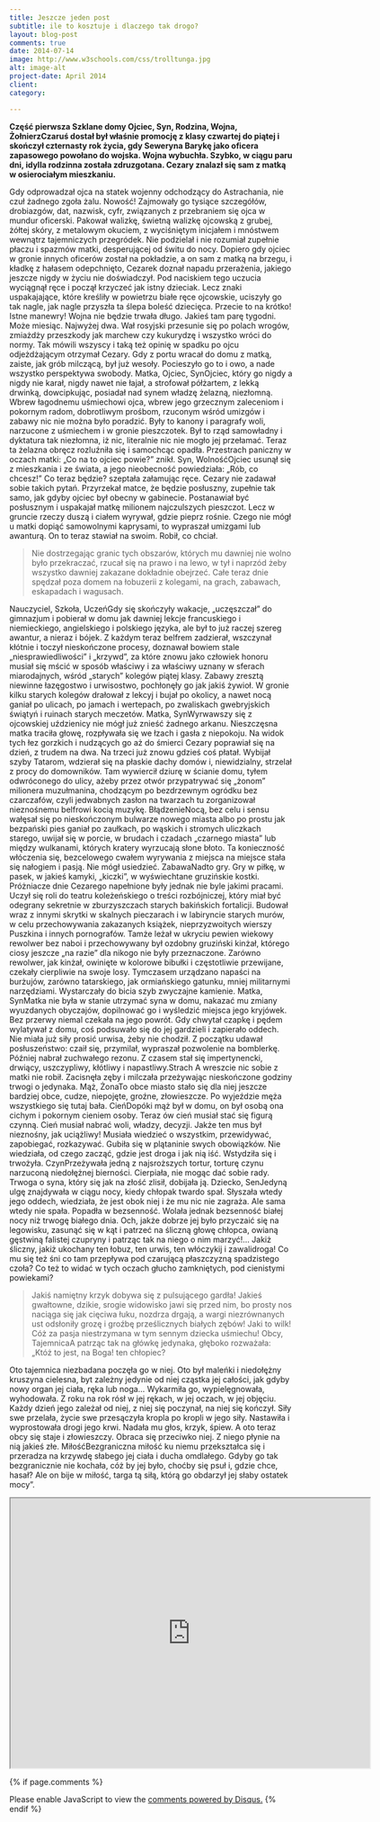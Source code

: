 ```yaml
---
title: Jeszcze jeden post
subtitle: ile to kosztuje i dlaczego tak drogo?
layout: blog-post
comments: true
date: 2014-07-14
image: http://www.w3schools.com/css/trolltunga.jpg
alt: image-alt
project-date: April 2014
client:
category:

---
```


**Część pierwsza  Szklane domy Ojciec, Syn, Rodzina, Wojna, ŻołnierzCzaruś dostał był właśnie promocję z klasy czwartej do piątej i skończył czternasty rok życia, gdy Seweryna Barykę jako oficera zapasowego powołano do wojska.  Wojna wybuchła.  Szybko, w ciągu paru dni, idylla rodzinna została zdruzgotana. Cezary znalazł się sam z matką w osierociałym mieszkaniu.**

Gdy odprowadzał ojca na statek wojenny odchodzący do Astrachania, nie czuł żadnego zgoła żalu. Nowość! Zajmowały go tysiące szczegółów, drobiazgów, dat, nazwisk, cyfr, związanych z przebraniem się ojca w mundur oficerski. Pakował walizkę, świetną walizkę ojcowską z grubej, żółtej skóry, z metalowym okuciem, z wyciśniętym inicjałem i mnóstwem wewnątrz tajemniczych przegródek. Nie podzielał i nie rozumiał zupełnie płaczu i spazmów matki, desperującej od świtu do nocy. Dopiero gdy ojciec w gronie innych oficerów został na pokładzie, a on sam z matką na brzegu, i kładkę z hałasem odepchnięto, Cezarek doznał napadu przerażenia, jakiego jeszcze nigdy w życiu nie doświadczył. Pod naciskiem tego uczucia wyciągnął ręce i począł krzyczeć jak istny dzieciak. Lecz znaki uspakajające, które kreśliły w powietrzu białe ręce ojcowskie, uciszyły go tak nagle, jak nagle przyszła ta ślepa boleść dziecięca. Przecie to na krótko! Istne manewry! Wojna nie będzie trwała długo. Jakieś tam parę tygodni. Może miesiąc. Najwyżej dwa. Wał rosyjski przesunie się po polach wrogów, zmiażdży przeszkody jak marchew czy kukurydzę i wszystko wróci do normy. Tak mówili wszyscy i taką też opinię w spadku po ojcu odjeżdżającym otrzymał Cezary.
Gdy z portu wracał do domu z matką, zaiste, jak grób milczącą, był już wesoły. Pocieszyło go to i owo, a nade wszystko perspektywa swobody. Matka, Ojciec, SynOjciec, który go nigdy a nigdy nie karał, nigdy nawet nie łajał, a strofował półżartem, z lekką drwinką, dowcipkując, posiadał nad synem władzę żelazną, niezłomną. Wbrew łagodnemu uśmiechowi ojca, wbrew jego grzecznym zaleceniom i pokornym radom, dobrotliwym prośbom, rzuconym wśród umizgów i zabawy  nic nie można było poradzić. Były to kanony i paragrafy woli, narzucone z uśmiechem i w gronie pieszczotek. Był to rząd samowładny i dyktatura tak niezłomna, iż nic, literalnie nic nie mogło jej przełamać. Teraz ta żelazna obręcz rozluźniła się i samochcąc opadła. Przestrach paniczny w oczach matki:  „Co na to ojciec powie?”  znikł. Syn, WolnośćOjciec usunął się z mieszkania i ze świata, a jego nieobecność powiedziała: „Rób, co chcesz!”
 Co teraz będzie?  szeptała załamując ręce.
Cezary nie zadawał sobie takich pytań. Przyrzekał matce, że będzie posłuszny, zupełnie tak samo, jak gdyby ojciec był obecny w gabinecie. Postanawiał być posłusznym i uspakajał matkę milionem najczulszych pieszczot. Lecz w gruncie rzeczy duszą i ciałem wyrywał, gdzie pieprz rośnie. Czego nie mógł u matki dopiąć samowolnymi kaprysami, to wypraszał umizgami lub awanturą. On to teraz stawiał na swoim. Robił, co chciał.

> Nie dostrzegając granic tych obszarów, których mu dawniej nie wolno było przekraczać, rzucał się na prawo i na lewo, w tył i naprzód żeby wszystko dawniej zakazane dokładnie obejrzeć. Całe teraz dnie spędzał poza domem na łobuzerii z kolegami, na grach, zabawach, eskapadach i wagusach.

Nauczyciel, Szkoła, UczeńGdy się skończyły wakacje, „uczęszczał” do gimnazjum i pobierał w domu jak dawniej lekcje francuskiego i niemieckiego, angielskiego i polskiego języka, ale był to już raczej szereg awantur, a nieraz i bójek. Z każdym teraz belfrem zadzierał, wszczynał kłótnie i toczył nieskończone procesy, doznawał bowiem stale „niesprawiedliwości” i „krzywd”, za które znowu jako człowiek honoru musiał się mścić w sposób właściwy i za właściwy uznany w sferach miarodajnych, wśród „starych” kolegów piątej klasy. Zabawy  zresztą niewinne  łazęgostwo i urwisostwo, pochłonęły go jak jakiś żywioł. W gronie kilku starych kolegów drałował z lekcyj i bujał po okolicy, a nawet nocą ganiał po ulicach, po jamach i wertepach, po zwaliskach gwebryjskich świątyń i ruinach starych meczetów.
Matka, SynWyrwawszy się z ojcowskiej uździenicy nie mógł już znieść żadnego arkanu. Nieszczęsna matka traciła głowę, rozpływała się we łzach i gasła z niepokoju. Na widok tych łez gorzkich i nudzących go aż do śmierci Cezary poprawiał się na dzień, z trudem  na dwa. Na trzeci już znowu gdzieś coś płatał. Wybijał szyby Tatarom, wdzierał się na płaskie dachy domów i, niewidzialny, strzelał z procy do domowników. Tam wywiercił dziurę w ścianie domu, tyłem odwróconego do ulicy, ażeby przez otwór przypatrywać się „żonom” milionera muzułmanina, chodzącym po bezdrzewnym ogródku bez czarczafów, czyli jedwabnych zasłon na twarzach  tu zorganizował nieznośnemu belfrowi kocią muzykę. BłądzenieNocą, bez celu i sensu wałęsał się po nieskończonym bulwarze nowego miasta albo po prostu jak bezpański pies ganiał po zaułkach, po wąskich i stromych uliczkach starego, uwijał się w porcie, w brudach i czadach „czarnego miasta” lub między wulkanami, których kratery wyrzucają słone błoto. Ta konieczność włóczenia się, bezcelowego cwałem wyrywania z miejsca na miejsce stała się nałogiem i pasją. Nie mógł usiedzieć. ZabawaNadto  gry. Gry w piłkę, w pasek, w jakieś kamyki, „kiczki”, w wyświechtane gruzińskie kostki.
Próżniacze dnie Cezarego napełnione były jednak nie byle jakimi pracami. Uczył się roli do teatru koleżeńskiego o treści rozbójniczej, który miał być odegrany sekretnie w zburzyszczach starych bakińskich fortalicji. Budował wraz z innymi skrytki w skalnych pieczarach i w labiryncie starych murów, w celu przechowywania zakazanych książek, nieprzyzwoitych wierszy Puszkina i innych pornografów. Tamże leżał w ukryciu pewien wiekowy rewolwer bez naboi i przechowywany był ozdobny gruziński kinżał, którego ciosy jeszcze „na razie” dla nikogo nie były przeznaczone. Zarówno rewolwer, jak kinżał, owinięte w kolorowe bibułki i częstotliwie przewijane, czekały cierpliwie na swoje losy. Tymczasem urządzano napaści na burżujów, zarówno tatarskiego, jak ormiańskiego gatunku, mniej militarnymi narzędziami. Wystarczały do bicia szyb zwyczajne kamienie.
Matka, SynMatka nie była w stanie utrzymać syna w domu, nakazać mu zmiany wyuzdanych obyczajów, dopilnować go i wyśledzić miejsca jego kryjówek. Bez przerwy niemal czekała na jego powrót. Gdy chwytał czapkę i pędem wylatywał z domu, coś podsuwało się do jej gardzieli i zapierało oddech. Nie miała już siły prosić urwisa, żeby nie chodził. Z początku udawał posłuszeństwo: czaił się, przymilał, wypraszał pozwolenie na bomblerkę. Później nabrał zuchwałego rezonu. Z czasem stał się impertynencki, drwiący, uszczypliwy, kłótliwy i napastliwy.Strach A wreszcie nic sobie z matki nie robił. Zacisnęła zęby i milczała przeżywając nieskończone godziny trwogi o jedynaka.
Mąż, ŻonaTo obce miasto stało się dla niej jeszcze bardziej obce, cudze, niepojęte, groźne, złowieszcze. Po wyjeździe męża wszystkiego się tutaj bała. CieńDopóki mąż był w domu, on był osobą  ona cichym i pokornym cieniem osoby. Teraz ów cień musiał stać się figurą czynną. Cień musiał nabrać woli, władzy, decyzji. Jakże ten mus był nieznośny, jak uciążliwy! Musiała wiedzieć o wszystkim, przewidywać, zapobiegać, rozkazywać. Gubiła się w plątaninie swych obowiązków. Nie wiedziała, od czego zacząć, gdzie jest droga i jak nią iść. Wstydziła się i trwożyła. CzynPrzeżywała jedną z najsroższych tortur, torturę czynu narzuconą niedołężnej bierności. Cierpiała, nie mogąc dać sobie rady. Trwoga o syna, który się jak na złość zlisił, dobijała ją. Dziecko, SenJedyną ulgę znajdywała w ciągu nocy, kiedy chłopak twardo spał. Słyszała wtedy jego oddech, wiedziała, że jest obok niej i że mu nic nie zagraża. Ale sama wtedy nie spała. Popadła w bezsenność. Wolała jednak bezsenność białej nocy niż trwogę białego dnia. Och, jakże dobrze jej było przyczaić się na legowisku, zasunąć się w kąt i patrzeć na śliczną głowę chłopca, owianą gęstwiną falistej czupryny i  patrząc tak na niego  o nim marzyć!… Jakiż śliczny, jakiż ukochany ten łobuz, ten urwis, ten włóczykij i zawalidroga!
Co mu się też śni  co tam przepływa pod czarującą płaszczyzną spadzistego czoła? Co też to widać w tych oczach głucho zamkniętych, pod cienistymi powiekami?

> Jakiś namiętny krzyk dobywa się z pulsującego gardła! Jakieś gwałtowne, dzikie, srogie widowisko jawi się przed nim, bo prosty nos naciąga się jak cięciwa łuku, nozdrza drgają, a wargi niezrównanych ust odsłoniły grozę i groźbę prześlicznych białych zębów! Jaki to wilk! Cóż za pasja niestrzymana w tym sennym dziecka uśmiechu! Obcy, TajemnicaA patrząc tak na główkę jedynaka, głęboko rozważała: „Któż to jest, na Boga! ten chłopiec?

Oto tajemnica niezbadana poczęła go w niej. Oto był maleńki i niedołężny  kruszyna cielesna, byt zależny jedynie od niej  cząstka jej całości, jak gdyby nowy organ jej ciała, ręka lub noga… Wykarmiła go, wypielęgnowała, wyhodowała. Z roku na rok rósł w jej rękach, w jej oczach, w jej objęciu. Każdy dzień jego zależał od niej, z niej się poczynał, na niej się kończył. Siły swe przelała, życie swe przesączyła kropla po kropli w jego siły. Nastawiła i wyprostowała drogi jego krwi. Nadała mu głos, krzyk, śpiew. A oto teraz obcy się staje i złowieszczy. Obraca się przeciwko niej. Z niego płynie na nią jakieś złe. MiłośćBezgraniczna miłość ku niemu przekształca się i przeradza na krzywdę słabego jej ciała i ducha omdlałego. Gdyby go tak bezgranicznie nie kochała, cóż by jej było, choćby się psuł i, gdzie chce, hasał? Ale on bije w miłość, targa tą siłą, którą go obdarzył jej słaby ostatek mocy”.

<iframe src="https://www.google.com/maps/d/embed?mid=1ELysbd_HcyENvsuK5auBFbFpwZ0" width="640" height="480"></iframe>


{% if page.comments %}
<div id="disqus_thread"></div>
<script>
/**
* RECOMMENDED CONFIGURATION VARIABLES:
EDIT AND UNCOMMENT THE SECTION BELOW TO INSERT DYNAMIC VALUES FROM YOUR PLATFORM OR CMS.
* LEARN WHY DEFINING THESE VARIABLES IS IMPORTANT: https://disqus.com/admin/universalcode/#configuration-variables
*/
/*
var disqus_config = function () {
this.page.url = http://edwingrafik.github.io/myblog/generic.html; // Replace PAGE_URL with your page's canonical URL variable
this.page.identifier = edwinmyblog; // Replace PAGE_IDENTIFIER with your page's unique identifier variable
};
*/
(function() { // DON'T EDIT BELOW THIS LINE
var d = document, s = d.createElement('script');

s.src = '//edwinmyblog.disqus.com/embed.js';

s.setAttribute('data-timestamp', +new Date());
(d.head || d.body).appendChild(s);
})();
</script>
<noscript>Please enable JavaScript to view the <a href="https://disqus.com/?ref_noscript" rel="nofollow">comments powered by Disqus.</a></noscript>
{% endif %}
